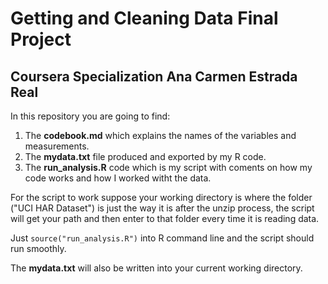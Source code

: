 # Getting and Cleaning Data Final Project
## Coursera Specialization Ana Carmen Estrada Real

In this repository you are going to find:

 1. The **codebook.md** which explains the names of the variables and measurements.
 2. The **mydata.txt** file produced and exported by my R code.
 3. The **run_analysis.R** code which is my script with coments on how my code works and how I worked witht the data.

For the script to work suppose your working directory is where the folder ("UCI HAR Dataset") is just the way it is after the unzip process, the script will get your path and then enter to that folder every time it is reading data.

Just `source("run_analysis.R")` into R command line and the script should run smoothly.

The **mydata.txt** will also be written into your current working directory.


